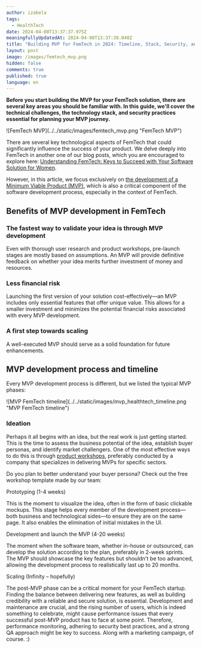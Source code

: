 ```yaml
---
author: izabela
tags:
  - HealthTech
date: 2024-04-08T13:37:37.975Z
meaningfullyUpdatedAt: 2024-04-08T13:37:38.040Z
title: "Building MVP for FemTech in 2024: Timeline, Stack, Security, and More"
layout: post
image: /images/femtech_mvp.png
hidden: false
comments: true
published: true
language: en
---
```

**Before you start building the MVP for your FemTech solution, there are several key areas you should be familiar with. In this guide, we'll cover the technical challenges, the technology stack, and security practices essential for planning your MVP journey.**

<div className="image">![FemTech MVP](../../static/images/femtech_mvp.png "FemTech MVP")</div>

There are several key technological aspects of FemTech that could significantly influence the success of your product. We delve deeply into FemTech in another one of our blog posts, which you are encouraged to explore here: [Understanding FemTech: Keys to Succeed with Your Software Solution for Women](/blog/keys-to-succeed-in-femtech/). 

However, in this article, we focus exclusively on [the development of a Minimum Viable Product (MVP)](/our-areas/mvp-development/), which is also a critical component of the software development process, especially in the context of FemTech.

## Benefits of MVP development in FemTech

### The fastest way to validate your idea is through MVP development

Even with thorough user research and product workshops, pre-launch stages are mostly based on assumptions. An MVP will provide definitive feedback on whether your idea merits further investment of money and resources.

### Less financial risk

Launching the first version of your solution cost-effectively—an MVP includes only essential features that offer unique value. This allows for a smaller investment and minimizes the potential financial risks associated with every MVP development.

### A first step towards scaling

A well-executed MVP should serve as a solid foundation for future enhancements.

## MVP development process and timeline

Every MVP development process is different, but we listed the typical MVP phases:

<div className="image">![MVP FemTech timeline](../../static/images/mvp_healthtech_timeline.png "MVP FemTech timeline")</div>

### Ideation

Perhaps it all begins with an idea, but the real work is just getting started. This is the time to assess the business potential of the idea, establish buyer personas, and identify market challengers. One of the most effective ways to do this is through [product workshops](/our-areas/product-workshops/), preferably conducted by a company that specializes in delivering MVPs for specific sectors.

Do you plan to better understand your buyer persona? Check out the free workshop template made by our team: 

Prototyping (1-4 weeks)

This is the moment to visualize the idea, often in the form of basic clickable mockups. This stage helps every member of the development process—both business and technological sides—to ensure they are on the same page. It also enables the elimination of initial mistakes in the UI.

Development and launch the MVP (4-20 weeks)

The moment when the software team, whether in-house or outsourced, can develop the solution according to the plan, preferably in 2-week sprints. The MVP should showcase the key features but shouldn't be too advanced, allowing the development process to realistically last up to 20 months.

Scaling (Infinity – hopefully)

The post-MVP phase can be a critical moment for your FemTech startup. Finding the balance between delivering new features, as well as building credibility with a reliable and secure solution, is essential. Development and maintenance are crucial, and the rising number of users, which is indeed something to celebrate, might cause performance issues that every successful post-MVP product has to face at some point. Therefore, performance monitoring, adhering to security best practices, and a strong QA approach might be key to success. Along with a marketing campaign, of course. :)